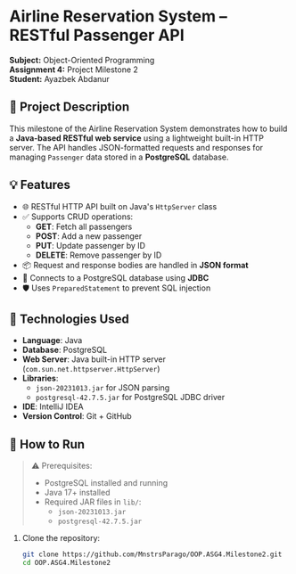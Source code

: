 # Airline Reservation System – RESTful Passenger API

**Subject:** Object-Oriented Programming  
**Assignment 4:** Project Milestone 2  
**Student:** Ayazbek Abdanur

## 📌 Project Description

This milestone of the Airline Reservation System demonstrates how to build a **Java-based RESTful web service** using a lightweight built-in HTTP server. The API handles JSON-formatted requests and responses for managing `Passenger` data stored in a **PostgreSQL** database.

## 💡 Features

- 🌐 RESTful HTTP API built on Java's `HttpServer` class
- ✅ Supports CRUD operations:
  - **GET**: Fetch all passengers
  - **POST**: Add a new passenger
  - **PUT**: Update passenger by ID
  - **DELETE**: Remove passenger by ID
- 📦 Request and response bodies are handled in **JSON format**
- 🔌 Connects to a PostgreSQL database using **JDBC**
- 🛡️ Uses `PreparedStatement` to prevent SQL injection

## 🧰 Technologies Used

- **Language**: Java  
- **Database**: PostgreSQL  
- **Web Server**: Java built-in HTTP server (`com.sun.net.httpserver.HttpServer`)  
- **Libraries**:
  - `json-20231013.jar` for JSON parsing
  - `postgresql-42.7.5.jar` for PostgreSQL JDBC driver  
- **IDE**: IntelliJ IDEA  
- **Version Control**: Git + GitHub

## 🚀 How to Run

> ⚠️ Prerequisites:
> - PostgreSQL installed and running
> - Java 17+ installed
> - Required JAR files in `lib/`:
>   - `json-20231013.jar`
>   - `postgresql-42.7.5.jar`

1. Clone the repository:
   ```bash
   git clone https://github.com/MnstrsParago/OOP.ASG4.Milestone2.git
   cd OOP.ASG4.Milestone2
